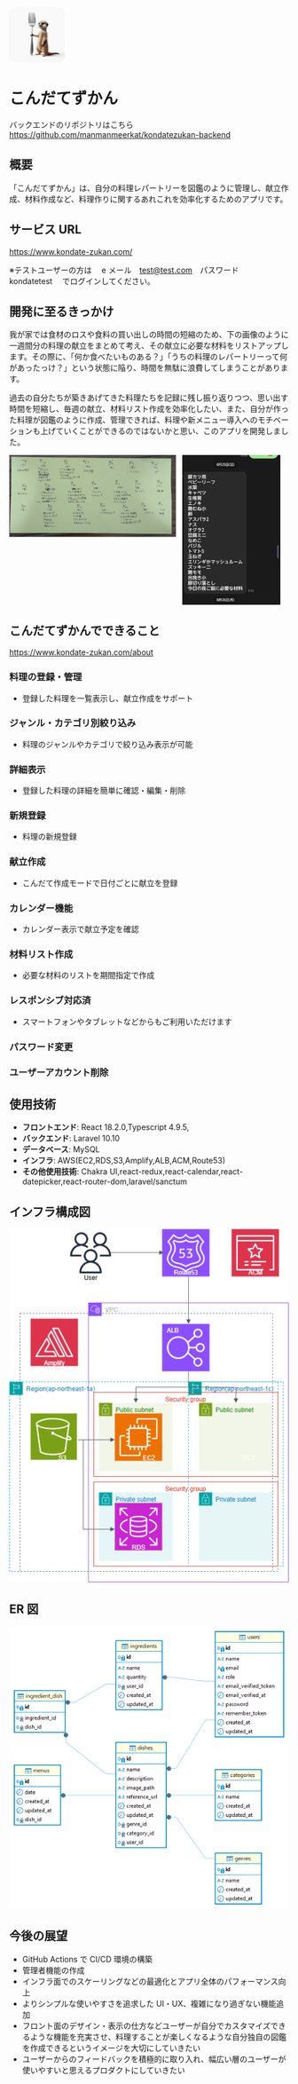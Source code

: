 <img src="public/logo512.png" alt="ファビコン" style="width: 100px; height: 100px; ">

# こんだてずかん

バックエンドのリポジトリはこちら　https://github.com/manmanmeerkat/kondatezukan-backend

## 概要

「こんだてずかん」は、自分の料理レパートリーを図鑑のように管理し、献立作成、材料作成など、料理作りに関するあれこれを効率化するためのアプリです。

## サービス URL

https://www.kondate-zukan.com/

※テストユーザーの方は　 e メール　test@test.com　パスワード　 kondatetest 　でログインしてください。

## 開発に至るきっかけ

我が家では食材のロスや食料の買い出しの時間の短縮のため、下の画像のように一週間分の料理の献立をまとめて考え、その献立に必要な材料をリストアップします。その際に、「何か食べたいものある？」「うちの料理のレパートリーって何があったっけ？」という状態に陥り、時間を無駄に浪費してしまうことがあります。

過去の自分たちが築きあげてきた料理たちを記録に残し振り返りつつ、思い出す時間を短縮し、毎週の献立、材料リスト作成を効率化したい、また、自分が作った料理が図鑑のように作成、管理できれば、料理や新メニュー導入へのモチベーションも上げていくことができるのではないかと思い、このアプリを開発しました。

<div style="display: flex; justify-content: flex-start; align-items: flex-start;">
  <img src="public/献立表.png" alt="献立表" style="width: 60%; height: auto; margin-right: 10px;" />
  <img src="public/買い出し材料リスト.png" alt="材料リスト" style="width: 35%; height: auto;" />
</div>

## こんだてずかんでできること

https://www.kondate-zukan.com/about

### 料理の登録・管理

- 登録した料理を一覧表示し、献立作成をサポート

### ジャンル・カテゴリ別絞り込み

- 料理のジャンルやカテゴリで絞り込み表示が可能

### 詳細表示

- 登録した料理の詳細を簡単に確認・編集・削除

### 新規登録

- 料理の新規登録

### 献立作成

- こんだて作成モードで日付ごとに献立を登録

### カレンダー機能

- カレンダー表示で献立予定を確認

### 材料リスト作成

- 必要な材料のリストを期間指定で作成

### レスポンシブ対応済

- スマートフォンやタブレットなどからもご利用いただけます

### パスワード変更

### ユーザーアカウント削除

## 使用技術

- **フロントエンド**: React 18.2.0,Typescript 4.9.5,
- **バックエンド**: Laravel 10.10
- **データベース**: MySQL
- **インフラ**: AWS(EC2,RDS,S3,Amplify,ALB,ACM,Route53)
- **その他使用技術**: Chakra UI,react-redux,react-calendar,react-datepicker,react-router-dom,laravel/sanctum

## インフラ構成図

![インフラ構成図](public/こんだてずかんインフラ構成図.png)

## ER 図

![ER図](public/こんだてずかんER図.png)

## 今後の展望

- GitHub Actions で CI/CD 環境の構築
- 管理者機能の作成
- インフラ面でのスケーリングなどの最適化とアプリ全体のパフォーマンス向上
- よりシンプルな使いやすさを追求した UI・UX、複雑になり過ぎない機能追加
- フロント面のデザイン・表示の仕方などユーザーが自分でカスタマイズできるような機能を充実させ、料理することが楽しくなるような自分独自の図鑑を作成できるというイメージを大切にしていきたい
- ユーザーからのフィードバックを積極的に取り入れ、幅広い層のユーザーが使いやすいと思えるプロダクトにしていきたい
